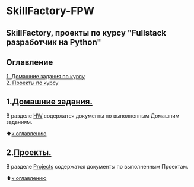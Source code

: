 # SkillFactory-FPW

## SkillFactory, проекты по курсу "Fullstack разработчик на Python"

## Оглавление

[1. Домашние задания по курсу](https://github.com/olpachino/SkillFactory-FPW/blob/main/README.md#1.Домашние-задания.)  
[2. Проекты по курсу](https://github.com/olpachino/SkillFactory-FPW/blob/main/README.md#2.Проекты.)


## 1.[Домашние задания.](https://github.com/olpachino/SkillFactory-FPW/blob/main/HW/)

В разделе [HW](https://github.com/olpachino/SkillFactory-FPW/blob/main/HW/) coдержатся документы по выполненным Домашним заданиям.


 :arrow_up:[к оглавлению](https://github.com/olpachino/SkillFactory-FPW/blob/main/README.md#Оглавление) 


## 2.[Проекты.](https://github.com/olpachino/SkillFactory-FPW/blob/main/Projects/)

В разделе [Projects](https://github.com/olpachino/SkillFactory-FPW/blob/main/Projects/) coдержатся документы по выполненным Проектам.


 :arrow_up:[к оглавлению](https://github.com/olpachino/SkillFactory-FPW/blob/main/README.md#Оглавление)
